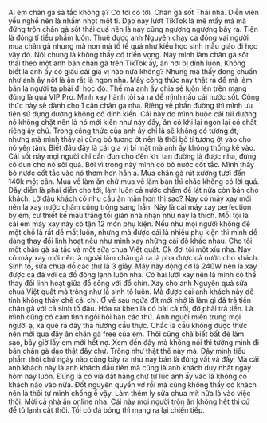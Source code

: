 Ai em chân gà sả tắc không ạ? Có tơi có tơi. Chân gà sốt Thái nha. Diễn viên yếu nghề nên là nhầm nhọt một tí. Dạo này lướt TikTok là mê mấy má mà đứng trộn chân gà sốt thái quá nên là nay cũng ngượng ngượng bày ra. Tiện là đóng tí tiểu phẩm luôn. Thuê được anh Nguyên chạy ca đóng vai người mua chân gà nhưng mà non mà tồ tề quá như kiểu học sinh mẫu giáo đi học vậy đó. Nói chung là không thấy có triển vọng. Nay mình làm chân gà sốt thái theo một anh bán chân gà trên TikTok ấy, ăn hơi bị dính luôn. Không biết là anh ấy có giấu cái gia vị nào nữa không? Nhưng mà thấy đong chuẩn như anh ấy nốt là ăn rất là ngon nha. Mấy công thức này thật ra để mà làm bán là người ta phải đi học đó. Thế mà anh ấy chia sẻ luôn lên trên mạng đúng là quá VIP Pro. Mình xay hành tỏi sả ra để mình nấu cái nước sốt. Công thức này sẽ dành cho 1 cân chân gà nha. Riêng về phần đường thì mình ưu tiên sử dụng đường không có dính kiến. Cái này do mình buộc cái túi đường nó không chặt nên là nó mới kiến như này đấy, ăn có khi lại ngon lại có chất riêng ấy chứ. Trong công thức của anh ấy chỉ là sẽ không có tương ớt, nhưng mà mình thấy ai cũng bỏ tương ớt nên là thôi bỏ tí tương ớt vào cho nó yên tâm. Biết đâu đây là cái gia vị bí mật mà anh ấy không thống kê vào. Cái sốt này mọi người chỉ cần đun cho đến khi tan đường là được nha, đừng có đun cho nó sôi quá. Bởi vì trong này mình có bỏ nước cốt tắc. Mình thấy bỏ nước cốt tắc vào nó thơm hơn hẳn á. Mua chân gà rút xương tươi đến 140k một cân. Mua về làm ăn chứ mua về làm bán thì chắc không có lời quá. Đấy diễn là phải diễn cho tới, làm luôn cả nước chấm để lát nữa còn bán cho khách. Lỡ đâu khách có nhu cầu ăn mặn hơn thì sao? Nay có máy xay mới nên là xay nước chấm cũng trông sang hẳn. Này là cái máy xay perfection by em, cứ thiết kế màu trắng tối giản nhã nhặn như này là thích. Mỗi tội là cái em máy xay này có tận 12 món phụ kiện. Nếu như mọi người không để một chỗ là rất dễ mất luôn, nhưng mà được cái là nhiều phụ kiện thì mình dễ dàng thay đổi linh hoạt nếu như mình xay những cái đồ khác nhau. Cho tôi một chân gà sả tắc và một sữa chua Việt quất. Ok đợi tôi một xíu nha. Nay có máy xay mới nên là ngoài làm chân gà ra là pha được cả nước cho khách. Sinh tố, sữa chua đồ các thứ là 3 giây. Máy này động cơ là 240W nên là xay được cả đá với cả đồ đông lạnh luôn nha. Có hai lưỡi xay nên là mình có thể thay đổi linh hoạt giữa đồ sống với đồ chín. Xay cho anh Nguyên quả sữa chua Việt quất mà trông như là sinh tố luôn. Mà được cái anh khách này dễ tính không thấy chê cái chi. Ơ về sau ngứa đít mới nhớ là làm gì đã trả tiền chân gà với cả sinh tố đâu. Hóa ra khen là có bài cả rồi, đỡ phải trả tiền. Là mình cũng có cảm tình ngồi hỏi han các thứ. Anh người miền trung mọi người ạ, xa quê ra đây tha hương cầu thực. Chắc là cầu không được thực nên mới qua đây ăn chân gà free của em. Thôi cũng chả biết bất đẻ làm sao, bây giờ lấy em mới hết nợ. Xem đến đây mà không nói thì tưởng mình đi bán chân gà dạo thật đấy chứ. Trông như thật thế này mà. Đây mình tiểu phẩm thôi chứ ngày nào cũng bày ra như này bán là đúng vất vả đấy. Mà cái anh khách này là anh khách đầu tiên mà cũng là anh khách duy nhất ngày hôm nay luôn. Đúng là có vía đắt hàng chứ từ lúc anh ấy vào là không có khách nào vào nữa. Đốt nguyên quyển vở rồi mà cũng không thấy có khách nên là thôi tự mình chống ế vậy. Làm thêm ly sữa chua mít nữa là vào việc thôi. Mời cả nhà ăn online nha. Cái này mọi người trộn ăn không hết thì cứ để tủ lạnh cất thôi. Tối có đá bóng thì mang ra lại chiến tiếp.
